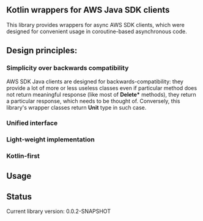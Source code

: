 ## Kotlin wrappers for AWS Java SDK clients
This library provides wrappers for async AWS SDK clients, which were designed 
for convenient usage in coroutine-based asynchronous code.

## Design principles:
### Simplicity over backwards compatibility
AWS SDK Java clients are designed for backwards-compatibility: they provide a lot of more or less useless classes even if particular method does not
 return 
meaningful response (like most of __Delete*__ methods), they return a particular response, which needs to be thought of.
Conversely, this library's wrapper classes return __Unit__ type in such case.
### Unified interface

### Light-weight implementation
### Kotlin-first

## Usage
## Status
Current library version: 0.0.2-SNAPSHOT


